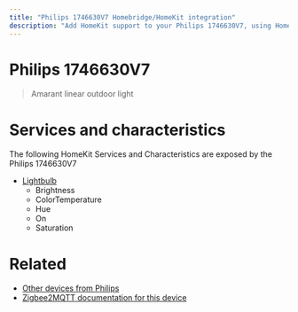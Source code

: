 ```yaml
---
title: "Philips 1746630V7 Homebridge/HomeKit integration"
description: "Add HomeKit support to your Philips 1746630V7, using Homebridge, Zigbee2MQTT and homebridge-z2m."
---
```

<!---
This file has been GENERATED using src/docgen/docgen.ts
DO NOT EDIT THIS FILE MANUALLY!
-->
# Philips 1746630V7
> Amarant linear outdoor light


# Services and characteristics
The following HomeKit Services and Characteristics are exposed by
the Philips 1746630V7

* [Lightbulb](../../light.md)
  * Brightness
  * ColorTemperature
  * Hue
  * On
  * Saturation


# Related
* [Other devices from Philips](../index.md#philips)
* [Zigbee2MQTT documentation for this device](https://www.zigbee2mqtt.io/devices/1746630V7.html)